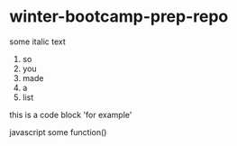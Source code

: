 # winter-bootcamp-prep-repo

some italic text

1. so
1. you
1. made
1. a
1. list

this is a code block 'for example'

javascript
some function()
